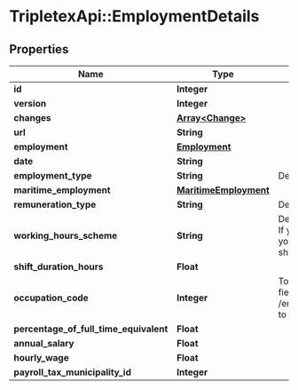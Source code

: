 # TripletexApi::EmploymentDetails

## Properties
Name | Type | Description | Notes
------------ | ------------- | ------------- | -------------
**id** | **Integer** |  | [optional] 
**version** | **Integer** |  | [optional] 
**changes** | [**Array&lt;Change&gt;**](Change.md) |  | [optional] 
**url** | **String** |  | [optional] 
**employment** | [**Employment**](Employment.md) |  | [optional] 
**date** | **String** |  | [optional] 
**employment_type** | **String** | Define the employment type. | [optional] 
**maritime_employment** | [**MaritimeEmployment**](MaritimeEmployment.md) |  | [optional] 
**remuneration_type** | **String** | Define the remuneration type. | [optional] 
**working_hours_scheme** | **String** | Define the working hours scheme type. If you enter a value for SHIFT WORK, you must also enter value for shiftDurationHours | [optional] 
**shift_duration_hours** | **Float** |  | [optional] 
**occupation_code** | **Integer** | To find the right value to enter in this field, you could go to GET /employee/employment/occupationCode to get a list of valid ID&#39;s. | [optional] 
**percentage_of_full_time_equivalent** | **Float** |  | 
**annual_salary** | **Float** |  | [optional] 
**hourly_wage** | **Float** |  | [optional] 
**payroll_tax_municipality_id** | **Integer** |  | [optional] 


